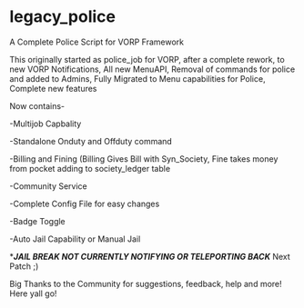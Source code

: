 # legacy_police
A Complete Police Script for VORP Framework

This originally started as police_job for VORP, after a complete rework, to new VORP Notifications, All new MenuAPI, 
Removal of commands for police and added to Admins, Fully Migrated to Menu capabilities for Police, Complete new features

Now contains-

-Multijob Capbality

-Standalone Onduty and Offduty command

-Billing and Fining (Billing Gives Bill with Syn_Society, Fine takes money from pocket adding to society_ledger table

-Community Service

-Complete Config File for easy changes

-Badge Toggle

-Auto Jail Capability or Manual Jail

****JAIL BREAK NOT CURRENTLY NOTIFYING OR TELEPORTING BACK***
Next Patch ;)

Big Thanks to the Community for suggestions, feedback, help and more! Here yall go!
